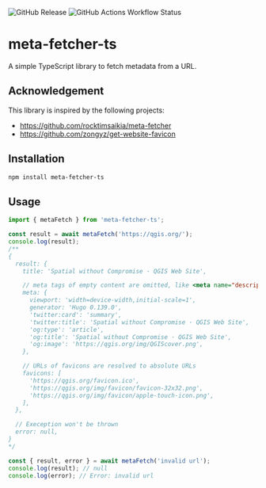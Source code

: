 ![GitHub Release](https://badge.fury.io/js/meta-fetcher-ts.svg)
![GitHub Actions Workflow Status](https://img.shields.io/github/actions/workflow/status/Kanahiro/meta-fetcher-ts/test.yml?label=test)

# meta-fetcher-ts

A simple TypeScript library to fetch metadata from a URL.

## Acknowledgement

This library is inspired by the following projects:

- <https://github.com/rocktimsaikia/meta-fetcher>
- <https://github.com/zongyz/get-website-favicon>

## Installation

```bash
npm install meta-fetcher-ts
```

## Usage

```typescript
import { metaFetch } from 'meta-fetcher-ts';

const result = await metaFetch('https://qgis.org/');
console.log(result);
/**
{
  result: {
    title: 'Spatial without Compromise · QGIS Web Site',

    // meta tags of empty content are omitted, like <meta name="description" content="">
    meta: {
      viewport: 'width=device-width,initial-scale=1',
      generator: 'Hugo 0.139.0',
      'twitter:card': 'summary',
      'twitter:title': 'Spatial without Compromise · QGIS Web Site',
      'og:type': 'article',
      'og:title': 'Spatial without Compromise · QGIS Web Site',
      'og:image': 'https://qgis.org/img/QGIScover.png',
    },

    // URLs of favicons are resolved to absolute URLs
    favicons: [
      'https://qgis.org/favicon.ico',
      'https://qgis.org/img/favicon/favicon-32x32.png',
      'https://qgis.org/img/favicon/apple-touch-icon.png',
    ],
  },

  // Exeception won't be thrown
  error: null,
}
*/

const { result, error } = await metaFetch('invalid url');
console.log(result); // null
console.log(error); // Error: invalid url
```
